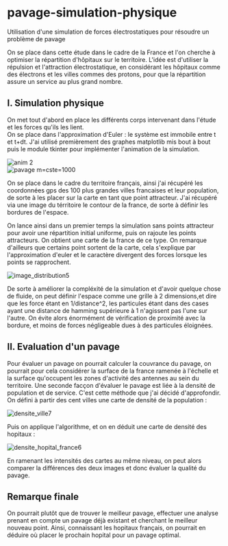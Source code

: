 # pavage-simulation-physique
Utilisation d'une simulation de forces électrostatiques pour résoudre un problème de pavage

On se place dans cette étude dans le cadre de la France et l'on cherche à optimiser la répartition d'hôpitaux sur le territoire. L'idée est d'utiliser la répulsion et l'attraction électrostatique, en considérant les hôpitaux comme des électrons et les villes commes des protons, pour que la répartition assure un service au plus grand nombre.   

## I. Simulation physique 

On met tout d'abord en place les différents corps intervenant dans l'étude et les forces qu'ils les lient.   
On se place dans l'approximation d'Euler : le système est immobile entre t et t+dt. J'ai utilisé premièrement des graphes matplotlib mis bout à bout puis le module tkinter pour implémenter l'animation de la simulation.   

![anim 2](https://user-images.githubusercontent.com/83364235/173251261-aeb90e93-2886-46c6-8052-7cdac8a67390.gif)  
![pavage m=cste=1000](https://user-images.githubusercontent.com/83364235/173251327-e2976ad6-e422-4e42-994b-e80608c17f03.png)  

On se place dans le cadre du territoire français, ainsi j'ai récupéré les coordonnées gps des 100 plus grandes villes francaises et leur population, de sorte à les placer sur la carte en tant que point attracteur. J'ai récupéré via une image du térritoire le contour de la france, de sorte à définir les bordures de l'espace.   

On lance ainsi dans un premier temps la simulation sans points attracteur pour avoir une répartition initial uniforme, puis on rajoute les points attracteurs. On obtient une carte de la france de ce type. On remarque d'ailleurs que certains point sortent de la carte, cela s'explique par l'approximation d'euler et le caractère divergent des forces lorsque les points se rapprochent.    

![image_distribution5](https://user-images.githubusercontent.com/83364235/173251412-96b84394-ac47-40ee-b84a-32aed433f34b.png)

De sorte à améliorer la compléxité de la simulation et d'avoir quelque chose de fluide, on peut définir l'espace comme une grille à 2 dimensions,et dire que les force étant en 1/distance^2, les particules étant dans des cases ayant une distance de hamming supérieure à 1 n'agissent pas l'une sur l'autre. On évite alors énormément de vérification de proximité avec la bordure, et moins de forces négligeable dues à des particules éloignées.

## II. Evaluation d'un pavage

Pour évaluer un pavage on pourrait calculer la couvrance du pavage, on pourrait pour cela considérer la surface de la france ramenée à l'échelle et la surface qu'occupent les zones d'activité des antennes au sein du territoire. 
Une seconde facçon d'évaluer le pavage est liée à la densité de population et de service. C'est cette méthode que j'ai décidé d'approfondir. On défini à partir des cent villes une carte de densité de la population :  

![densite_ville7](https://user-images.githubusercontent.com/83364235/173251762-b0a91309-b47a-4eff-9ba2-d9f31e8b75a2.png)

Puis on applique l'algorithme, et on en déduit une carte de densité des hopitaux :  

![densite_hopital_france6](https://user-images.githubusercontent.com/83364235/173251966-c6290e4d-5148-40fd-aca9-e0c8334ce61f.png)

En ramenant les intensités des cartes au même niveau, on peut alors comparer la différences des deux images et donc évaluer la qualité du pavage. 


## Remarque finale 

On pourrait plutôt que de trouver le meilleur pavage, effectuer une analyse prenant en compte un pavage déjà existant et cherchant le meilleur nouveau point. Ainsi, connaissant les hopitaux français, on pourrait en déduire où placer le prochain hopital pour un pavage optimal. 




